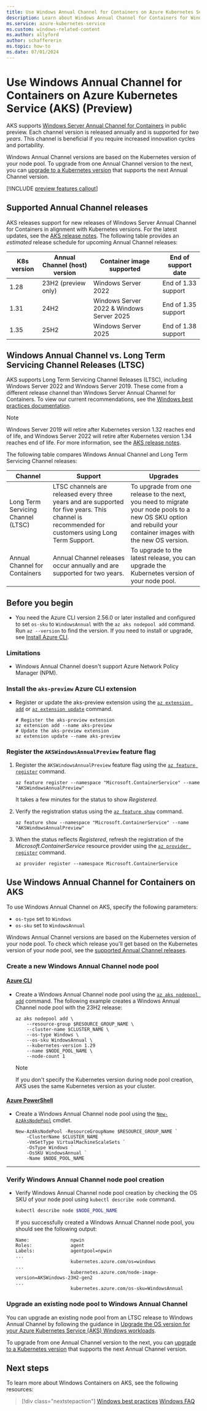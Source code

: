 ```yaml
---
title: Use Windows Annual Channel for Containers on Azure Kubernetes Service (AKS)
description: Learn about Windows Annual Channel for Containers for Windows containers on Azure Kubernetes Service (AKS).
ms.service: azure-kubernetes-service
ms.custom: windows-related-content
ms.author: allyford
author: schaffererin
ms.topic: how-to
ms.date: 07/01/2024
---
```


# Use Windows Annual Channel for Containers on Azure Kubernetes Service (AKS) (Preview)

AKS supports [Windows Server Annual Channel for Containers](https://techcommunity.microsoft.com/t5/windows-server-news-and-best/windows-server-annual-channel-for-containers/ba-p/3866248) in public preview. Each channel version is released annually and is supported for *two years*. This channel is beneficial if you require increased innovation cycles and portability.

Windows Annual Channel versions are based on the Kubernetes version of your node pool. To upgrade from one Annual Channel version to the next, you can [upgrade to a Kubernetes version][upgrade-aks-cluster] that supports the next Annual Channel version.

[!INCLUDE [preview features callout](~/reusable-content/ce-skilling/azure/includes/aks/includes/preview/preview-callout.md)]

## Supported Annual Channel releases

AKS releases support for new releases of Windows Server Annual Channel for Containers in alignment with Kubernetes versions. For the latest updates, see the [AKS release notes][release-notes]. The following table provides an *estimated* release schedule for upcoming Annual Channel releases:

|  K8s version | Annual Channel (host) version | Container image supported | End of support date |
|--------------|-------------------|-------------------|-------------------|
| 1.28 | 23H2 (preview only) | Windows Server 2022 | End of 1.33 support |
| 1.31 | 24H2 | Windows Server 2022 & Windows Server 2025 | End of 1.35 support |
| 1.35 | 25H2 | Windows Server 2025 | End of 1.38 support |

## Windows Annual Channel vs. Long Term Servicing Channel Releases (LTSC)

AKS supports Long Term Servicing Channel Releases (LTSC), including Windows Server 2022 and Windows Server 2019. These come from a different release channel than Windows Server Annual Channel for Containers. To view our current recommendations, see the [Windows best practices documentation][windows-best-practices].

> [!NOTE]
> Windows Server 2019 will retire after Kubernetes version 1.32 reaches end of life, and Windows Server 2022 will retire after Kubernetes version 1.34 reaches end of life. For more information, see the [AKS release notes][release-notes].

The following table compares Windows Annual Channel and Long Term Servicing Channel releases:

| Channel | Support | Upgrades |
|---------|---------|----------|
| Long Term Servicing Channel (LTSC) | LTSC channels are released every three years and are supported for five years. This channel is recommended for customers using Long Term Support. | To upgrade from one release to the next, you need to migrate your node pools to a new OS SKU option and rebuild your container images with the new OS version. |
| Annual Channel for Containers | Annual Channel releases occur annually and are supported for two years. | To upgrade to the latest release, you can upgrade the Kubernetes version of your node pool. |

## Before you begin

* You need the Azure CLI version 2.56.0 or later installed and configured to set `os-sku` to `WindowsAnnual` with the `az aks nodepool add` command. Run `az --version` to find the version. If you need to install or upgrade, see [Install Azure CLI][install-azure-cli].

### Limitations

* Windows Annual Channel doesn't support Azure Network Policy Manager (NPM).

### Install the `aks-preview` Azure CLI extension

* Register or update the aks-preview extension using the [`az extension add`][az-extension-add] or [`az extension update`][az-extension-update] command.

    ```azurecli-interactive
    # Register the aks-preview extension
    az extension add --name aks-preview
    # Update the aks-preview extension
    az extension update --name aks-preview
    ```

### Register the `AKSWindowsAnnualPreview` feature flag

1. Register the `AKSWindowsAnnualPreview` feature flag using the [`az feature register`][az-feature-register] command.

    ```azurecli-interactive
    az feature register --namespace "Microsoft.ContainerService" --name "AKSWindowsAnnualPreview"
    ```

    It takes a few minutes for the status to show *Registered*.

2. Verify the registration status using the [`az feature show`][az-feature-show] command.

    ```azurecli-interactive
    az feature show --namespace "Microsoft.ContainerService" --name "AKSWindowsAnnualPreview"
    ```

3. When the status reflects *Registered*, refresh the registration of the *Microsoft.ContainerService* resource provider using the [`az provider register`][az-provider-register] command.

    ```azurecli-interactive
    az provider register --namespace Microsoft.ContainerService
    ```

## Use Windows Annual Channel for Containers on AKS

To use Windows Annual Channel on AKS, specify the following parameters:

* `os-type` set to `Windows`
* `os-sku` set to `WindowsAnnual`

Windows Annual Channel versions are based on the Kubernetes version of your node pool. To check which release you'll get based on the Kubernetes version of your node pool, see the [supported Annual Channel releases](#supported-annual-channel-releases).

### Create a new Windows Annual Channel node pool

#### [Azure CLI](#tab/azure-cli)

* Create a Windows Annual Channel node pool using the [`az aks nodepool add`][az-aks-nodepool-add] command. The following example creates a Windows Annual Channel node pool with the 23H2 release:

    ```azurecli-interactive
    az aks nodepool add \
        --resource-group $RESOURCE_GROUP_NAME \
        --cluster-name $CLUSTER_NAME \
        --os-type Windows \
        --os-sku WindowsAnnual \
        --kubernetes-version 1.29
        --name $NODE_POOL_NAME \
        --node-count 1
    ```

    > [!NOTE]
    > If you don't specify the Kubernetes version during node pool creation, AKS uses the same Kubernetes version as your cluster.

#### [Azure PowerShell](#tab/azure-powershell)

* Create a Windows Annual Channel node pool using the [`New-AzAksNodePool`][new-azaksnodepool] cmdlet.

    ```azurepowershell
    New-AzAksNodePool -ResourceGroupName $RESOURCE_GROUP_NAME `
        -ClusterName $CLUSTER_NAME `
        -VmSetType VirtualMachineScaleSets `
        -OsType Windows `
        -OsSKU WindowsAnnual `
        -Name $NODE_POOL_NAME
    ```

---

### Verify Windows Annual Channel node pool creation

* Verify Windows Annual Channel node pool creation by checking the OS SKU of your node pool using `kubectl describe node` command.

    ```bash
    kubectl describe node $NODE_POOL_NAME
    ```

    If you successfully created a Windows Annual Channel node pool, you should see the following output:

    ```output
    Name:               npwin
    Roles:              agent
    Labels:             agentpool=npwin
    ...
                        kubernetes.azure.com/os=windows
    ...
                        kubernetes.azure.com/node-image-version=AKSWindows-23H2-gen2
    ...
                        kubernetes.azure.com/os-sku=WindowsAnnual
    ```

### Upgrade an existing node pool to Windows Annual Channel

You can upgrade an existing node pool from an LTSC release to Windows Annual Channel by following the guidance in [Upgrade the OS version for your Azure Kubernetes Service (AKS) Windows workloads][upgrade-windows-os].

To upgrade from one Annual Channel version to the next, you can [upgrade to a Kubernetes version][upgrade-aks-cluster] that supports the next Annual Channel version.

## Next steps

To learn more about Windows Containers on AKS, see the following resources:

> [!div class="nextstepaction"]
> [Windows best practices][windows-best-practices]
> [Windows FAQ][windows-faq]

<!--- LINKS --->
[windows-best-practices]: ./windows-best-practices.md
[windows-FAQ]: ./windows-faq.yml
[upgrade-aks-cluster]: ./upgrade-aks-cluster.md
[upgrade-windows-os]: ./upgrade-windows-os.md
[install-azure-cli]: /cli/azure/install-azure-cli
[az-extension-add]: /cli/azure/azure-cli-extensions-overview#add-extensions
[az-extension-update]: /cli/azure/azure-cli-extensions-overview#update-extensions
[az-feature-register]: /cli/azure/feature#az_feature_register
[az-feature-show]: /cli/azure/feature#az_feature_show
[az-provider-register]: /cli/azure/provider#az_provider_register
[az-aks-nodepool-add]: /cli/azure/aks/nodepool#az-aks-nodepool-add
[new-azaksnodepool]: /powershell/module/az.aks/new-azaksnodepool
[release-notes]: https://github.com/Azure/AKS/releases
